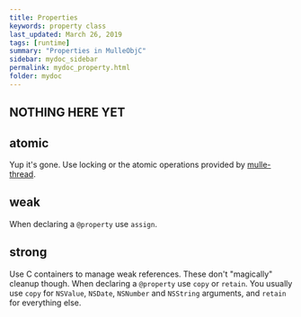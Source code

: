 ```yaml
---
title: Properties
keywords: property class
last_updated: March 26, 2019
tags: [runtime]
summary: "Properties in MulleObjC"
sidebar: mydoc_sidebar
permalink: mydoc_property.html
folder: mydoc
---
```


## NOTHING HERE YET

## atomic

Yup it's gone. Use locking or the atomic operations provided by
[mulle-thread](//github.com/mulle-concurrent/mulle-thread).


## weak

When declaring a `@property` use `assign`.


## strong

Use C containers to manage weak references. These don't "magically" cleanup
though. When declaring a `@property` use `copy` or `retain`. You usually
use `copy` for `NSValue`, `NSDate`, `NSNumber` and `NSString` arguments,
and `retain` for everything else.

